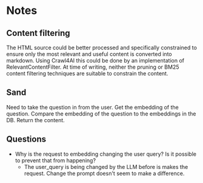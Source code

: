 # Notes

## Content filtering

The HTML source could be better processed and specifically constrained to ensure only the most relevant and useful content
is converted into markdown. Using Crawl4AI this could be done by an implementation of RelevantContentFilter. At time of
writing, neither the pruning or BM25 content filtering techniques are suitable to constrain the content.

## Sand

Need to take the question in from the user.
Get the embedding of the question.
Compare the embedding of the question to the embeddings in the DB.
Return the content.

## Questions

- Why is the request to embedding changing the user query? Is it possible to prevent that from happening?
  - The user_query is being changed by the LLM before is makes the request. Change the prompt doesn't seem to make a
    difference.

